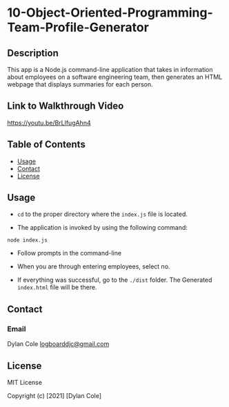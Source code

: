 # 10-Object-Oriented-Programming-Team-Profile-Generator

## Description

This app  is a Node.js command-line application that takes in information about employees on a software engineering team, then generates an HTML webpage that displays summaries for each person.

##  Link to Walkthrough Video

https://youtu.be/BrLlfugAhn4

## Table of Contents

- [Usage](#usage)
- [Contact](#contact)
- [License](#license)

## Usage

- ```cd``` to the proper directory where the ```index.js``` file is located.

- The application is invoked by using the following command:

```node index.js```

- Follow prompts in the command-line

- When you are through entering employees, select no.

- If everything was successful, go to the ```./dist``` folder. The Generated ```index.html``` file will be there.

## Contact

### Email

Dylan Cole <logboarddjc@gmail.com>

## License

MIT License

Copyright (c) [2021] [Dylan Cole]
